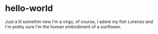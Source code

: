 # hello-world
Just a lil somethin new
I'm a virgo, of course, I adore my fish Lorenzo and I'm pretty sure I'm the human embodiment of a sunflower.
